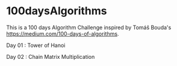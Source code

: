 # 100daysAlgorithms
This is a 100 days Algorithm Challenge inspired by Tomáš Bouda's https://medium.com/100-days-of-algorithms.

Day 01 : Tower of Hanoi

Day 02 : Chain Matrix Multiplication